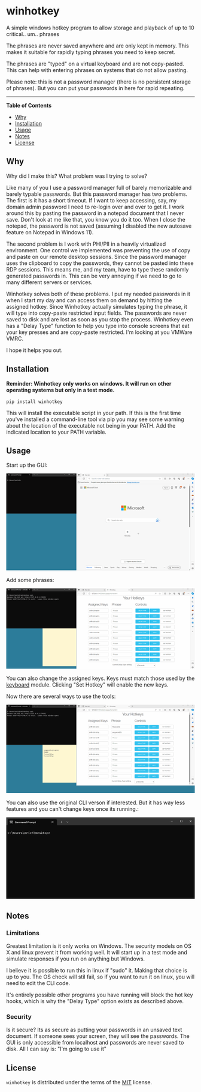 # winhotkey

A simple windows hotkey program to allow storage and playback of up to 10 critical.. um..  phrases

The phrases are never saved anywhere and are only kept in memory.  This makes it suitable for rapidly typing phrases you need to keep secret.

The phrases are "typed" on a virtual keyboard and are not copy-pasted.  This can help with entering phrases on systems that do not allow pasting.

Please note: this is not a password manager (there is no persistent storage of phrases).  But you can put your passwords in here for rapid repeating.

-----

**Table of Contents**

- [Why](#why) 
- [Installation](#installation)
- [Usage](#usage)
- [Notes](#notes)
- [License](#license)


## Why

Why did I make this?  What problem was I trying to solve?

Like many of you I use a password manager full of barely memorizable and barely typable passwords.  But this password manager has two problems.  The first is it has a short timeout.  If I want to keep accessing, say, my domain admin password I need to re-login over and over to get it.  I work around this by pasting the password in a notepad document that I never save.  Don't look at me like that, you know you do it too.  When I close the notepad, the password is not saved (assuming I disabled the new autosave feature on Notepad in Windows 11).  

The second problem is I work with PHI/PII in a heavily virtualized environment.  One control we implemented was preventing the use of copy and paste on our remote desktop sessions.  Since the password manager uses the clipboard to copy the passwords, they cannot be pasted into these RDP sessions.  This means me, and my team, have to type these randomly generated passwords in.  This can be very annoying if we need to go to many different servers or services.

Winhotkey solves both of these problems.  I put my needed passwords in it when I start my day and can access them on demand by hitting the assigned hotkey.  Since Winhotkey actually simulates typing the phrase, it will type into copy-paste restricted input fields.  The passwords are never saved to disk and are lost as soon as you stop the process.  Winhotkey even has a "Delay Type" function to help you type into console screens that eat your key presses and are copy-paste restricted.  I'm looking at you VMWare VMRC.

I hope it helps you out.

## Installation

**Reminder: Winhotkey only works on windows.  It will run on other operating systems but only in a test mode.**

```console
pip install winhotkey
```

This will install the executable script in your path.  If this is the first time you've installed a command-line tool via pip you may see some warning about the location of the executable not being in your PATH.  Add the indicated location to your PATH variable.  

## Usage

Start up the GUI:

![Open a terminal and run "winhotkey web".  Then go to indicated URL](src/winhotkey/documentation/starting_gui.gif)

Add some phrases:

![Simply type in the phrase input boxes and hit ENTER or TAB](src/winhotkey/documentation/setting_hotkeys.gif)

You can also change the assigned keys. Keys must match those used by the [keyboard](https://pypi.org/project/keyboard/) module.  Clicking "Set Hotkey" will enable the new keys.

Now there are several ways to use the tools:

![You can use the hotkeys at any time to type the phrase.  You can use 'Copy' and then paste in the traditional manner.  Delay Type can be used if you hotkeys and copy paste are not working.](src/winhotkey/documentation/full_demo.gif)

You can also use the original CLI verson if interested.  But it has way less features and you can't change keys once its running.:

![Using the CLI verson](src/winhotkey/documentation/cli_demo.gif)

## Notes

### Limitations
Greatest limitation is it only works on Windows.  The security models on OS X and linux prevent it from working well.  It will start up in a test mode and simulate responses if you run on anything but Windows.

I believe it is possible to run this in linux if "sudo" it.  Making that choice is up to you.  The OS check will stil fail, so if you want to run it on linux, you will need to edit the CLI code.

It's entirely possible other programs you have running will block the hot key hooks, which is why the "Delay Type" option exists as described above.

### Security
Is it secure?  Its as secure as putting your passwords in an unsaved text document.  If someone sees your screen, they will see the passwords.  The GUI is only accessible from localhost and passwords are never saved to disk.  All I can say is: "I'm going to use it"

## License

`winhotkey` is distributed under the terms of the [MIT](https://spdx.org/licenses/MIT.html) license.
